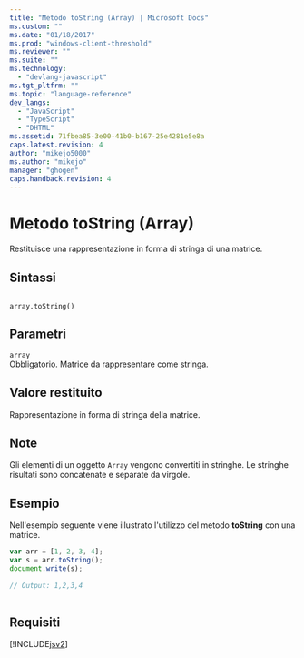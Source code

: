 ```yaml
---
title: "Metodo toString (Array) | Microsoft Docs"
ms.custom: ""
ms.date: "01/18/2017"
ms.prod: "windows-client-threshold"
ms.reviewer: ""
ms.suite: ""
ms.technology: 
  - "devlang-javascript"
ms.tgt_pltfrm: ""
ms.topic: "language-reference"
dev_langs: 
  - "JavaScript"
  - "TypeScript"
  - "DHTML"
ms.assetid: 71fbea85-3e00-41b0-b167-25e4281e5e8a
caps.latest.revision: 4
author: "mikejo5000"
ms.author: "mikejo"
manager: "ghogen"
caps.handback.revision: 4
---
```

# Metodo toString (Array)
Restituisce una rappresentazione in forma di stringa di una matrice.  
  
## Sintassi  
  
```  
  
array.toString()  
```  
  
## Parametri  
 `array`  
 Obbligatorio.  Matrice da rappresentare come stringa.  
  
## Valore restituito  
 Rappresentazione in forma di stringa della matrice.  
  
## Note  
 Gli elementi di un oggetto `Array` vengono convertiti in stringhe.  Le stringhe risultati sono concatenate e separate da virgole.  
  
## Esempio  
 Nell'esempio seguente viene illustrato l'utilizzo del metodo **toString** con una matrice.  
  
```javascript  
var arr = [1, 2, 3, 4];  
var s = arr.toString();  
document.write(s);  
  
// Output: 1,2,3,4  
  
```  
  
## Requisiti  
 [!INCLUDE[jsv2](../../javascript/reference/includes/jsv2-md.md)]